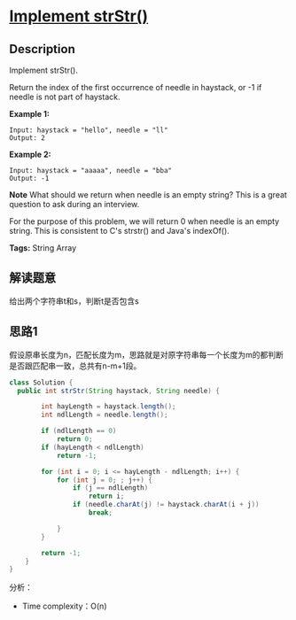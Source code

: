 # [Implement strStr()][title]

## Description

Implement strStr().

Return the index of the first occurrence of needle in haystack, or -1 if needle is not part of haystack.

**Example 1:**

```
Input: haystack = "hello", needle = "ll"
Output: 2
```

**Example 2:**

```
Input: haystack = "aaaaa", needle = "bba"
Output: -1
```

**Note**
What should we return when needle is an empty string? This is a great question to ask during an interview.

For the purpose of this problem, we will return 0 when needle is an empty string. This is consistent to C's strstr() and Java's indexOf().

**Tags:** String Array

## 解读题意
给出两个字符串t和s，判断t是否包含s
## 思路1 
假设原串长度为n，匹配长度为m，思路就是对原字符串每一个长度为m的都判断是否跟匹配串一致，总共有n-m+1段。

```java
class Solution {
  public int strStr(String haystack, String needle) {

        int hayLength = haystack.length();
        int ndlLength = needle.length();

        if (ndlLength == 0)
            return 0;
        if (hayLength < ndlLength)
            return -1;

        for (int i = 0; i <= hayLength - ndlLength; i++) {
            for (int j = 0; ; j++) {
                if (j == ndlLength)
                    return i;
                if (needle.charAt(j) != haystack.charAt(i + j))
                    break;

            }
        }

        return -1;
    }
}
```
分析：
- Time complexity：O(n)

[title]:https://leetcode.com/problems/first-unique-character-in-a-string/description/